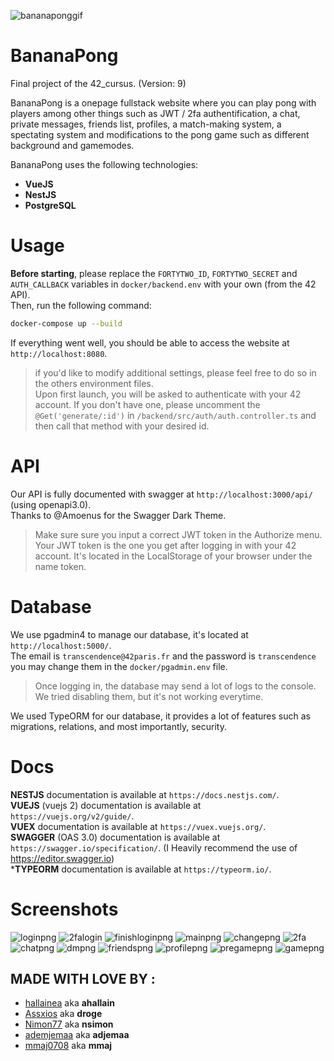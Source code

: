 ![bananaponggif](files/bananapong.gif)
# BananaPong

Final project of the 42_cursus. (Version: 9)<br>

BananaPong is a onepage fullstack website where you can play pong with players among other things such as  JWT / 2fa authentification, a chat, private messages, friends list, profiles, a match-making system, a spectating system and modifications to the pong game such as different background and gamemodes.

BananaPong uses the following technologies:
- **VueJS**
- **NestJS**
- **PostgreSQL**

# Usage

**Before starting**, please replace the `FORTYTWO_ID`, `FORTYTWO_SECRET` and `AUTH_CALLBACK` variables in `docker/backend.env` with your own (from the 42 API).<br>
Then, run the following command:

```bash
docker-compose up --build
```

If everything went well, you should be able to access the website at `http://localhost:8080`.
> if you'd like to modify additional settings, please feel free to do so in the others environment files.<br>
> Upon first launch, you will be asked to authenticate with your 42 account. If you don't have one, please uncomment the `@Get('generate/:id')` in `/backend/src/auth/auth.controller.ts` and then call that method with your desired id.

# API

Our API is fully documented with swagger at `http://localhost:3000/api/` (using openapi3.0).<br>
Thanks to @Amoenus for the Swagger Dark Theme.
> Make sure sure you input a correct JWT token in the Authorize menu. Your JWT token is the one you get after logging in with your 42 account. It's located in the LocalStorage of your browser under the name token.

# Database

We use pgadmin4 to manage our database, it's located at `http://localhost:5000/`.<br>
The email is `transcendence@42paris.fr` and the password is `transcendence` you may change them in the `docker/pgadmin.env` file.
> Once logging in, the database may send a lot of logs to the console. We tried disabling them, but it's not working everytime.

We used TypeORM for our database, it provides a lot of features such as migrations, relations, and most importantly, security.

# Docs

**NESTJS** documentation is available at `https://docs.nestjs.com/`.<br>
**VUEJS** (vuejs 2) documentation is available at `https://vuejs.org/v2/guide/`.<br>
**VUEX** documentation is available at `https://vuex.vuejs.org/`.<br>
**SWAGGER** (OAS 3.0) documentation is available at `https://swagger.io/specification/`. (I Heavily recommend the use of https://editor.swagger.io)<br>
***TYPEORM** documentation is available at `https://typeorm.io/`.<br>
# Screenshots

![loginpng](files/login.png)
![2falogin](files/2falogin.png)
![finishloginpng](files/finishlogin.png)
![mainpng](files/main.png)
![changepng](files/change.png)
![2fa](files/2fa.png)
![chatpng](files/chat.png)
![dmpng](files/dm.png)
![friendspng](files/friend.png)
![profilepng](files/profile.png)
![pregamepng](files/pregame.png)
![gamepng](files/game.png)

## MADE WITH LOVE BY :

- [hallainea](https://github.com/hallainea/) aka **ahallain**
- [Assxios](https://github.com/assxios/) aka **droge**
- [Nimon77](https://github.com/Nimon77/) aka **nsimon**
- [ademjemaa](https://github.com/ademjemaa/) aka **adjemaa**
- [mmaj0708](https://github.com/mmaj0708/) aka **mmaj**
